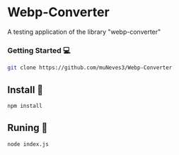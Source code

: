 # Webp-Converter
A testing application of the library "webp-converter"

### Getting Started :computer:

```sh
git clone https://github.com/muNeves3/Webp-Converter
```

## Install :robot:

```sh
npm install
```

## Runing :rocket:

```sh
node index.js
```


